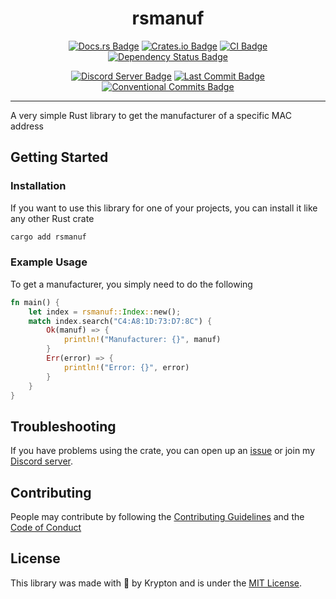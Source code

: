 <div align="center">

# rsmanuf

[![Docs.rs Badge](https://img.shields.io/badge/docs.rs-rsmanuf-61c192.svg)](https://docs.rs/rsmanuf)
[![Crates.io Badge](https://img.shields.io/crates/v/rsmanuf.svg?color=fe7d37)](https://crates.io/crates/rsmanuf)
[![CI Badge](https://github.com/kkrypt0nn/rsmanuf/actions/workflows/ci.yml/badge.svg)](https://github.com/kkrypt0nn/rsmanuf/actions)
[![Dependency Status Badge](https://deps.rs/repo/github/kkrypt0nn/rsmanuf/status.svg)](https://deps.rs/repo/github/kkrypt0nn/rsmanuf)

[![Discord Server Badge](https://img.shields.io/discord/739934735387721768?logo=discord)](https://discord.gg/mTBrXyWxAF)
[![Last Commit Badge](https://img.shields.io/github/last-commit/kkrypt0nn/rsmanuf)](https://github.com/kkrypt0nn/rsmanuf/commits/main)
[![Conventional Commits Badge](https://img.shields.io/badge/Conventional%20Commits-1.0.0-%23FE5196?logo=conventionalcommits&logoColor=white)](https://conventionalcommits.org/en/v1.0.0/)

</div>

---

A very simple Rust library to get the manufacturer of a specific MAC address

## Getting Started

### Installation

If you want to use this library for one of your projects, you can install it like any other Rust crate

```bash
cargo add rsmanuf
```

### Example Usage

To get a manufacturer, you simply need to do the following

```rs
fn main() {
    let index = rsmanuf::Index::new();
    match index.search("C4:A8:1D:73:D7:8C") {
        Ok(manuf) => {
            println!("Manufacturer: {}", manuf)
        }
        Err(error) => {
            println!("Error: {}", error)
        }
    }
}
```

## Troubleshooting

If you have problems using the crate, you can open up an [issue](https://github.com/kkrypt0nn/rsmanuf/issues) or join my [Discord server](https://discord.gg/mTBrXyWxAF).

## Contributing

People may contribute by following the [Contributing Guidelines](./CONTRIBUTING.md) and
the [Code of Conduct](./CODE_OF_CONDUCT.md)

## License

This library was made with 💜 by Krypton and is under the [MIT License](./LICENSE.md).

